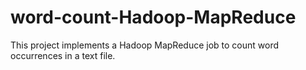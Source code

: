 # word-count-Hadoop-MapReduce
This project implements a Hadoop MapReduce job to count word occurrences in a text file.
